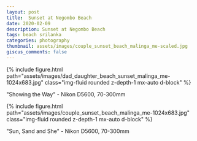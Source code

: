```yaml
---
layout: post
title:  Sunset at Negombo Beach
date: 2020-02-09
description: Sunset at Negombo Beach
tags: beach srilanka
categories: photography
thumbnail: assets/images/couple_sunset_beach_malinga_me-scaled.jpg
giscus_comments: false
---
```


<div class="row mt-3">
    <div class="col-sm mt-3 mt-md-0">
        {% include figure.html path="assets/images/dad_daughter_beach_sunset_malinga_me-1024x683.jpg" class="img-fluid rounded z-depth-1 mx-auto d-block" %}
    </div>
</div>

"Showing the Way" - Nikon D5600, 70-300mm

<div class="row mt-3">
    <div class="col-sm mt-3 mt-md-0">
        {% include figure.html path="assets/images/couple_sunset_beach_malinga_me-1024x683.jpg" class="img-fluid rounded z-depth-1 mx-auto d-block" %}
    </div>
</div>

"Sun, Sand and She" - Nikon D5600, 70-300mm
